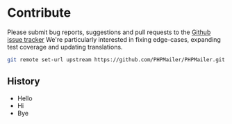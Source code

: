 # Contribute

Please submit bug reports, suggestions and pull requests to the [Github issue tracker](https://github.com/PHPMailer/PHPMailer#installation--loading)
We're particularly interested in fixing edge-cases, expanding test coverage and updating translations.

```bash
git remote set-url upstream https://github.com/PHPMailer/PHPMailer.git
```

## History

- Hello
- Hi
- Bye
